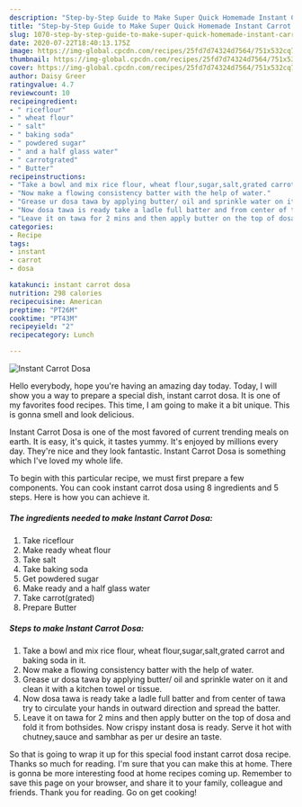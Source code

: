 ```yaml
---
description: "Step-by-Step Guide to Make Super Quick Homemade Instant Carrot Dosa"
title: "Step-by-Step Guide to Make Super Quick Homemade Instant Carrot Dosa"
slug: 1070-step-by-step-guide-to-make-super-quick-homemade-instant-carrot-dosa
date: 2020-07-22T18:40:13.175Z
image: https://img-global.cpcdn.com/recipes/25fd7d74324d7564/751x532cq70/instant-carrot-dosa-recipe-main-photo.jpg
thumbnail: https://img-global.cpcdn.com/recipes/25fd7d74324d7564/751x532cq70/instant-carrot-dosa-recipe-main-photo.jpg
cover: https://img-global.cpcdn.com/recipes/25fd7d74324d7564/751x532cq70/instant-carrot-dosa-recipe-main-photo.jpg
author: Daisy Greer
ratingvalue: 4.7
reviewcount: 10
recipeingredient:
- " riceflour"
- " wheat flour"
- " salt"
- " baking soda"
- " powdered sugar"
- " and a half glass water"
- " carrotgrated"
- " Butter"
recipeinstructions:
- "Take a bowl and mix rice flour, wheat flour,sugar,salt,grated carrot and baking soda in it."
- "Now make a flowing consistency batter with the help of water."
- "Grease ur dosa tawa by applying butter/ oil and sprinkle water on it and clean it with a kitchen towel or tissue."
- "Now dosa tawa is ready take a ladle full batter and from center of tawa try to circulate your hands in outward direction and spread the batter."
- "Leave it on tawa for 2 mins and then apply butter on the top of dosa and fold it from bothsides. Now crispy instant dosa is ready. Serve it hot with chutney,sauce and sambhar as per ur desire an taste."
categories:
- Recipe
tags:
- instant
- carrot
- dosa

katakunci: instant carrot dosa 
nutrition: 298 calories
recipecuisine: American
preptime: "PT26M"
cooktime: "PT43M"
recipeyield: "2"
recipecategory: Lunch

---
```



![Instant Carrot Dosa](https://img-global.cpcdn.com/recipes/25fd7d74324d7564/751x532cq70/instant-carrot-dosa-recipe-main-photo.jpg)

Hello everybody, hope you're having an amazing day today. Today, I will show you a way to prepare a special dish, instant carrot dosa. It is one of my favorites food recipes. This time, I am going to make it a bit unique. This is gonna smell and look delicious.



Instant Carrot Dosa is one of the most favored of current trending meals on earth. It is easy, it's quick, it tastes yummy. It's enjoyed by millions every day. They're nice and they look fantastic. Instant Carrot Dosa is something which I've loved my whole life.


To begin with this particular recipe, we must first prepare a few components. You can cook instant carrot dosa using 8 ingredients and 5 steps. Here is how you can achieve it.

<!--inarticleads1-->

##### The ingredients needed to make Instant Carrot Dosa:

1. Take  riceflour
1. Make ready  wheat flour
1. Take  salt
1. Take  baking soda
1. Get  powdered sugar
1. Make ready  and a half glass water
1. Take  carrot(grated)
1. Prepare  Butter




<!--inarticleads2-->

##### Steps to make Instant Carrot Dosa:

1. Take a bowl and mix rice flour, wheat flour,sugar,salt,grated carrot and baking soda in it.
1. Now make a flowing consistency batter with the help of water.
1. Grease ur dosa tawa by applying butter/ oil and sprinkle water on it and clean it with a kitchen towel or tissue.
1. Now dosa tawa is ready take a ladle full batter and from center of tawa try to circulate your hands in outward direction and spread the batter.
1. Leave it on tawa for 2 mins and then apply butter on the top of dosa and fold it from bothsides. Now crispy instant dosa is ready. Serve it hot with chutney,sauce and sambhar as per ur desire an taste.




So that is going to wrap it up for this special food instant carrot dosa recipe. Thanks so much for reading. I'm sure that you can make this at home. There is gonna be more interesting food at home recipes coming up. Remember to save this page on your browser, and share it to your family, colleague and friends. Thank you for reading. Go on get cooking!
